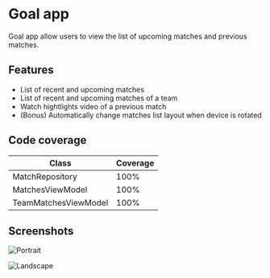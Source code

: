 
# Goal app

Goal app allow users to view the list of upcoming matches and previous matches. 

## Features
- List of recent and upcoming matches
- List of recent and upcoming matches of a team 
- Watch hightlights video of a previous match
- (Bonus) Automatically change matches list layout when device is rotated 

## Code coverage 

| Class                | Coverage |
|----------------------|----------|
| MatchRepository      | 100%     |
| MatchesViewModel     | 100%     |
| TeamMatchesViewModel | 100%     |

## Screenshots

![Portrait](https://i.ibb.co/hRrTPPF/portrait.gif)

![Landscape](https://i.ibb.co/WHr5YW6/landscape.gif)
